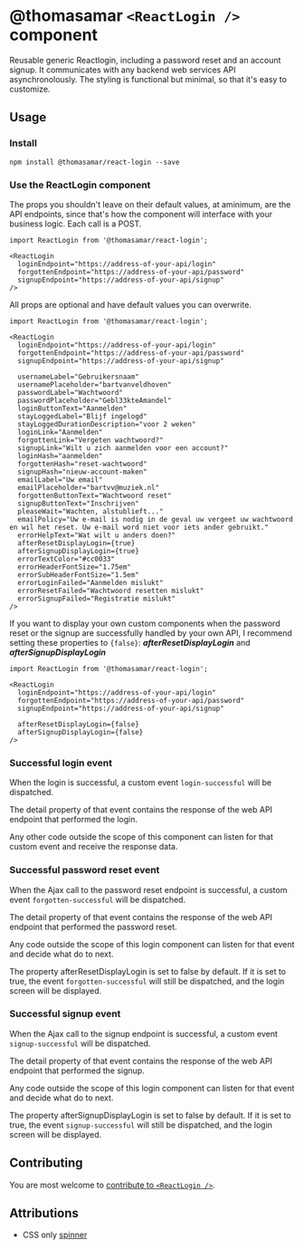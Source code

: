 # @thomasamar `<ReactLogin />` component
Reusable generic Reactlogin, including a password reset and an account signup.
It communicates with any backend web services API asynchronolously.
The styling is functional but minimal, so that it's easy to customize.

## Usage

### Install
```
npm install @thomasamar/react-login --save
```

### Use the ReactLogin component
The props you shouldn't leave on their default values, at aminimum, are the API endpoints, since that's how the component will interface with your business logic. Each call is a POST.

```
import ReactLogin from '@thomasamar/react-login';

<ReactLogin
  loginEndpoint="https://address-of-your-api/login"
  forgottenEndpoint="https://address-of-your-api/password"
  signupEndpoint="https://address-of-your-api/signup"
/>
```

All props are optional and have default values you can overwrite.

```
import ReactLogin from '@thomasamar/react-login';

<ReactLogin
  loginEndpoint="https://address-of-your-api/login"
  forgottenEndpoint="https://address-of-your-api/password"
  signupEndpoint="https://address-of-your-api/signup"

  usernameLabel="Gebruikersnaam"
  usernamePlaceholder="bartvanveldhoven"
  passwordLabel="Wachtwoord"
  passwordPlaceholder="Gebl33kteAmandel"
  loginButtonText="Aanmelden"
  stayLoggedLabel="Blijf ingelogd"
  stayLoggedDurationDescription="voor 2 weken"
  loginLink="Aanmelden"
  forgottenLink="Vergeten wachtwoord?"
  signupLink="Wilt u zich aanmelden voor een account?"
  loginHash="aanmelden"
  forgottenHash="reset-wachtwoord"
  signupHash="nieuw-account-maken"
  emailLabel="Uw email"
  emailPlaceholder="bartvv@muziek.nl"
  forgottenButtonText="Wachtwoord reset"
  signupButtonText="Inschrijven"
  pleaseWait="Wachten, alstublieft..."
  emailPolicy="Uw e-mail is nodig in de geval uw vergeet uw wachtwoord en wil het reset. Uw e-mail word niet voor iets ander gebruikt."
  errorHelpText="Wat wilt u anders doen?"
  afterResetDisplayLogin={true}
  afterSignupDisplayLogin={true}
  errorTextColor="#cc0033"
  errorHeaderFontSize="1.75em"
  errorSubHeaderFontSize="1.5em"
  errorLoginFailed="Aanmelden mislukt"
  errorResetFailed="Wachtwoord resetten mislukt"
  errorSignupFailed="Registratie mislukt"
/>
```

If you want to display your own custom components when the password reset or the signup are successfully handled by your own API, I recommend setting these properties to `{false}`: ***afterResetDisplayLogin*** and ***afterSignupDisplayLogin***

```
import ReactLogin from '@thomasamar/react-login';

<ReactLogin
  loginEndpoint="https://address-of-your-api/login"
  forgottenEndpoint="https://address-of-your-api/password"
  signupEndpoint="https://address-of-your-api/signup"

  afterResetDisplayLogin={false}
  afterSignupDisplayLogin={false}
/>
```

### Successful login event
When the login is successful, a custom event `login-successful` will be dispatched.

The detail property of that event contains the response of the web API endpoint that performed the login.

Any other code outside the scope of this component can listen for that custom event and receive the response data.

### Successful password reset event
When the Ajax call to the password reset endpoint is successful, a custom event `forgotten-successful` will be dispatched.

The detail property of that event contains the response of the web API endpoint that performed the password reset.

Any code outside the scope of this login component can listen for that event and decide what do to next.

The property afterResetDisplayLogin is set to false by default. If it is set to true, the event `forgotten-successful` will still be dispatched, and the login screen will be displayed.

### Successful signup event
When the Ajax call to the signup endpoint is successful, a custom event `signup-successful` will be dispatched.

The detail property of that event contains the response of the web API endpoint that performed the signup.

Any code outside the scope of this login component can listen for that event and decide what do to next.

The property afterSignupDisplayLogin is set to false by default. If it is set to true, the event `signup-successful` will still be dispatched, and the login screen will be displayed.

## Contributing
You are most welcome to [contribute to `<ReactLogin />`](CONTRIBUTING.md).

## Attributions
- CSS only [spinner](http://tobiasahlin.com/spinkit/)
